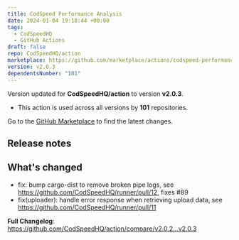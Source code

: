 ```yaml
---
title: CodSpeed Performance Analysis
date: 2024-01-04 19:18:44 +00:00
tags:
  - CodSpeedHQ
  - GitHub Actions
draft: false
repo: CodSpeedHQ/action
marketplace: https://github.com/marketplace/actions/codspeed-performance-analysis
version: v2.0.3
dependentsNumber: "101"
---
```



Version updated for **CodSpeedHQ/action** to version **v2.0.3**.
- This action is used across all versions by **101** repositories.

Go to the [GitHub Marketplace](https://github.com/marketplace/actions/codspeed-performance-analysis) to find the latest changes.

## Release notes

## What's changed


- fix: bump cargo-dist to remove broken pipe logs, see https://github.com/CodSpeedHQ/runner/pull/12, fixes #89 
- fix(uploader): handle error response when retrieving upload data, see https://github.com/CodSpeedHQ/runner/pull/11

**Full Changelog**: https://github.com/CodSpeedHQ/action/compare/v2.0.2...v2.0.3

